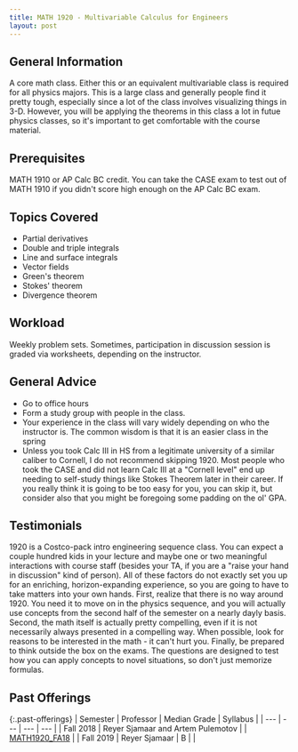 ```yaml
---
title: MATH 1920 - Multivariable Calculus for Engineers
layout: post
---
```


<link rel="stylesheet" href="/main.css">

## General Information

A core math class. Either this or an equivalent multivariable class is required for all physics majors. This is a large class and generally people find it pretty tough, especially since a lot of the class involves visualizing things in 3-D. However, you will be applying the theorems in this class a lot in futue physics classes, so it's important to get comfortable with the course material.

## Prerequisites

MATH 1910 or AP Calc BC credit. You can take the CASE exam to test out of MATH 1910 if you didn't score high enough on the AP Calc BC exam.

## Topics Covered

  - Partial derivatives
  - Double and triple integrals
  - Line and surface integrals
  - Vector fields
  - Green's theorem
  - Stokes' theorem
  - Divergence theorem

## Workload

Weekly problem sets. Sometimes, participation in discussion session is graded via worksheets, depending on the instructor. 

## General Advice

  - Go to office hours
  - Form a study group with people in the class.
  - Your experience in the class will vary widely depending on who the instructor is. The common wisdom is that it is an easier class in the spring
  - Unless you took Calc III in HS from a legitimate university of a similar caliber to Cornell, I do not recommend skipping 1920. Most people who took the CASE and did not learn Calc III at a "Cornell level" end up needing to self-study things like Stokes Theorem later in their career. If you really think it is going to be too easy for you, you can skip it, but consider also that you might be foregoing some padding on the ol' GPA. 

## Testimonials
1920 is a Costco-pack intro engineering sequence class. You can expect a couple hundred kids in your lecture and maybe one or two meaningful interactions with course staff (besides your TA, if you are a "raise your hand in discussion" kind of person). All of these factors do not exactly set you up for an enriching, horizon-expanding experience, so you are going to have to take matters into your own hands. First, realize that there is no way around 1920. You need it to move on in the physics sequence, and you will actually use concepts from the second half of the semester on a nearly dayly basis. Second, the math itself is actually pretty compelling, even if it is not necessarily always presented in a compelling way. When possible, look for reasons to be interested in the math - it can't hurt you. Finally, be prepared to think outside the box on the exams. The questions are designed to test how you can apply concepts to novel situations, so don't just memorize formulas.

## Past Offerings

{:.past-offerings}
| Semester | Professor | Median Grade | Syllabus |
| --- | --- | --- | --- |
| Fall 2018 | Reyer Sjamaar and Artem Pulemotov |  | <a href="http://pi.math.cornell.edu/~web1920/info.html">MATH1920_FA18</a> |
| Fall 2019 | Reyer Sjamaar | B |  |
